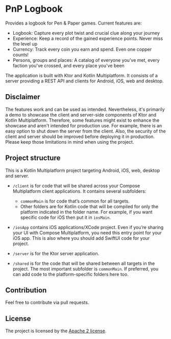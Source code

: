 # PnP Logbook
Provides a logbook for Pen & Paper games. Current features are:
* Logbook: Capture every plot twist and crucial clue along your journey
* Experience: Keep a record of the gained experience points. Never miss the level up
* Currency: Track every coin you earn and spend. Even one copper counts!
* Persons, groups and places: A catalog of everyone you've met, every faction you've crossed, and every place you've been

The application is built with Ktor and Kotlin Multiplatform.
It consists of a server providing a REST API and clients for Android, iOS, web and desktop.

## Disclaimer
The features work and can be used as intended. Nevertheless, it's primarily a demo to showcase the
client and server-side components of Ktor and Kotlin Multiplatform.
Therefore, some features might exist to enhance the showcase and aren't intended for production use.
For example, there is an easy option to shut down the server from the client.
Also, the security of the client and server should be improved before deploying it in production.
Please keep those limitations in mind when using the project.

## Project structure
This is a Kotlin Multiplatform project targeting Android, iOS, web, desktop and server.

* `/client` is for code that will be shared across your Compose Multiplatform client applications.
  It contains several subfolders:
  - `commonMain` is for code that’s common for all targets.
  - Other folders are for Kotlin code that will be compiled for only the platform indicated in the folder name.
    For example, if you want specific code for iOS then put it in `iosMain`.

* `/iosApp` contains iOS applications/XCode project. Even if you’re sharing your UI with Compose Multiplatform, 
  you need this entry point for your iOS app. This is also where you should add SwiftUI code for your project.

* `/server` is for the Ktor server application.

* `/shared` is for the code that will be shared between all targets in the project.
  The most important subfolder is `commonMain`. If preferred, you can add code to the platform-specific folders here too.

## Contribution
Feel free to contribute via pull requests.

## License
The project is licensed by the [Apache 2 license](LICENSE).